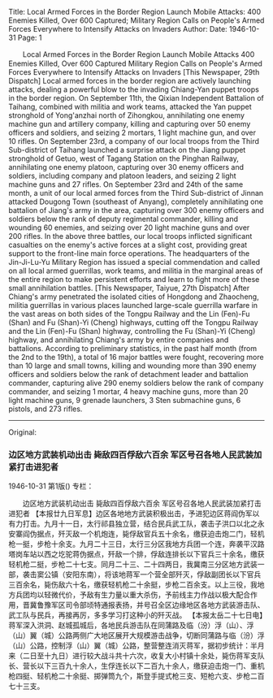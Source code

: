 Title: Local Armed Forces in the Border Region Launch Mobile Attacks: 400 Enemies Killed, Over 600 Captured; Military Region Calls on People's Armed Forces Everywhere to Intensify Attacks on Invaders
Author:
Date: 1946-10-31
Page: 1

　　Local Armed Forces in the Border Region Launch Mobile Attacks
    400 Enemies Killed, Over 600 Captured
    Military Region Calls on People's Armed Forces Everywhere to Intensify Attacks on Invaders
    [This Newspaper, 29th Dispatch] Local armed forces in the border region are actively launching attacks, dealing a powerful blow to the invading Chiang-Yan puppet troops in the border region. On September 11th, the Qixian Independent Battalion of Taihang, combined with militia and work teams, attacked the Yan puppet stronghold of Yong'anzhai north of Zihongkou, annihilating one enemy machine gun and artillery company, killing and capturing over 50 enemy officers and soldiers, and seizing 2 mortars, 1 light machine gun, and over 10 rifles. On September 23rd, a company of our local troops from the Third Sub-district of Taihang launched a surprise attack on the Jiang puppet stronghold of Getuo, west of Tagang Station on the Pinghan Railway, annihilating one enemy platoon, capturing over 30 enemy officers and soldiers, including company and platoon leaders, and seizing 2 light machine guns and 27 rifles. On September 23rd and 24th of the same month, a unit of our local armed forces from the Third Sub-district of Jinnan attacked Dougong Town (southeast of Anyang), completely annihilating one battalion of Jiang's army in the area, capturing over 300 enemy officers and soldiers below the rank of deputy regimental commander, killing and wounding 60 enemies, and seizing over 20 light machine guns and over 200 rifles. In the above three battles, our local troops inflicted significant casualties on the enemy's active forces at a slight cost, providing great support to the front-line main force operations. The headquarters of the Jin-Ji-Lu-Yu Military Region has issued a special commendation and called on all local armed guerrillas, work teams, and militia in the marginal areas of the entire region to make persistent efforts and learn to fight more of these small annihilation battles.
    [This Newspaper, Taiyue, 27th Dispatch] After Chiang's army penetrated the isolated cities of Hongdong and Zhaocheng, militia guerrillas in various places launched large-scale guerrilla warfare in the vast areas on both sides of the Tongpu Railway and the Lin (Fen)-Fu (Shan) and Fu (Shan)-Yi (Cheng) highways, cutting off the Tongpu Railway and the Lin (Fen)-Fu (Shan) highway, controlling the Fu (Shan)-Yi (Cheng) highway, and annihilating Chiang's army by entire companies and battalions. According to preliminary statistics, in the past half month (from the 2nd to the 19th), a total of 16 major battles were fought, recovering more than 10 large and small towns, killing and wounding more than 390 enemy officers and soldiers below the rank of detachment leader and battalion commander, capturing alive 290 enemy soldiers below the rank of company commander, and seizing 1 mortar, 4 heavy machine guns, more than 20 light machine guns, 9 grenade launchers, 3 Sten submachine guns, 6 pistols, and 273 rifles.



<hr /> 

Original: 


### 边区地方武装机动出击  毙敌四百俘敌六百余  军区号召各地人民武装加紧打击进犯者

1946-10-31
第1版()
专栏：

　　边区地方武装机动出击
    毙敌四百俘敌六百余
    军区号召各地人民武装加紧打击进犯者
    【本报廿九日军息】边区各地地方武装积极出击，予进犯边区蒋阎伪军以有力打击。九月十一日，太行祁县独立营，结合民兵武工队，袭击子洪口以北之永安寨阎伪据点，歼灭敌一个机炮连，毙俘敌官兵五十余名，缴获迫击炮二门，轻机枪一挺，步枪十余支。九月二十三日，太行三分区我地方兵团一个连，奔袭平汉路塔岗车站以西之圪驼蒋伪据点，歼敌一个排，俘敌连排长以下官兵三十余名，缴获轻机枪二挺，步枪二十七支。同月二十三、二十四两日，我冀南三分区地方武装一部，袭击窦公镇（安阳东南），将该地蒋军一个营全部歼灭，俘敌副团长以下官兵三百余名，毙伤敌六十名，缴获轻机枪二十余挺，步枪二百余支。以上三役，我地方兵团均以轻微代价，予敌有生力量以重大杀伤，予前线主力作战以极大配合作用，晋冀鲁豫军区司令部顷特通报表扬，并号召全区边缘地区各地方武装游击队、武工队与民兵，再接再厉，多多学习打这种小的歼灭战。
    【本报太岳二十七日电】蒋军深入洪洞、赵城孤城后，各地民兵游击队在同蒲路及临（汾）浮（山）、浮（山）翼（城）公路两侧广大地区展开大规模游击战争，切断同蒲路与临（汾）浮（山）公路，控制浮（山）翼（城）公路，整营整连消灭蒋军，据初步统计：半月来（二日至十九日）进行较大战斗共十六次，收复大小村镇十余处，毙伤蒋军支队长、营长以下三百九十余人，生俘连长以下二百九十余人，缴获迫击炮一门、重机枪四挺、轻机枪二十余挺、掷弹筒九个，斯登手提式枪三支、短枪六支、步枪二百七十三支。
